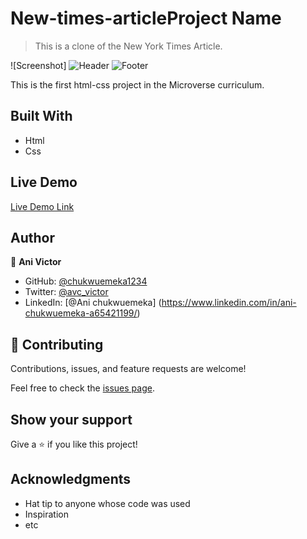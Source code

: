 # New-times-articleProject Name

> This is a clone of the New York Times Article.

![Screenshot]
![Header](https://user-images.githubusercontent.com/63964646/112638309-2be6b580-8e50-11eb-9c78-e48fbfddcb83.png)
![Footer](https://user-images.githubusercontent.com/63964646/112639150-ff7f6900-8e50-11eb-9499-f0d8ccbe64be.png)


This is the first html-css project in the Microverse curriculum.

## Built With

- Html
- Css

## Live Demo

[Live Demo Link](https://chukwuemeka1234.github.io/NYT-Article-clone/)


## Author

👤 **Ani Victor**

- GitHub: [@chukwuemeka1234](https://github.com/chukwuemeka1234)
- Twitter: [@avc_victor](https://twitter.com/avc_victor)
- LinkedIn: [@Ani chukwuemeka] (https://www.linkedin.com/in/ani-chukwuemeka-a65421199/)

## 🤝 Contributing

Contributions, issues, and feature requests are welcome!

Feel free to check the [issues page](../../issues/).

## Show your support

Give a ⭐️ if you like this project!

## Acknowledgments

- Hat tip to anyone whose code was used
- Inspiration
- etc
